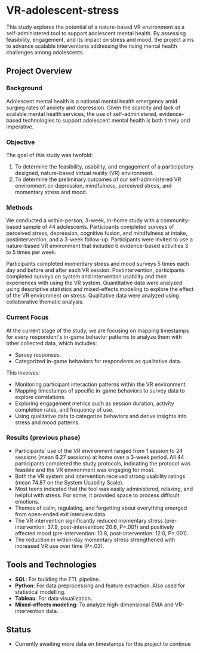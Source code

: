 # VR-adolescent-stress
This study explores the potential of a nature-based VR environment as a self-administered tool to support adolescent mental health. By assessing feasibility, engagement, and its impact on stress and mood, the project aims to advance scalable interventions addressing the rising mental health challenges among adolescents.
## Project Overview

### Background
Adolescent mental health is a national mental health emergency amid surging rates of anxiety and depression. Given the scarcity and lack of scalable mental health services, the use of self-administered, evidence-based technologies to support adolescent mental health is both timely and imperative.

### Objective
The goal of this study was twofold:
1. To determine the feasibility, usability, and engagement of a participatory designed, nature-based virtual reality (VR) environment.
2. To determine the preliminary outcomes of our self-administered VR environment on depression, mindfulness, perceived stress, and momentary stress and mood.

### Methods
We conducted a within-person, 3-week, in-home study with a community-based sample of 44 adolescents. Participants completed surveys of perceived stress, depression, cognitive fusion, and mindfulness at intake, postintervention, and a 3-week follow-up. Participants were invited to use a nature-based VR environment that included 6 evidence-based activities 3 to 5 times per week. 

Participants completed momentary stress and mood surveys 5 times each day and before and after each VR session. Postintervention, participants completed surveys on system and intervention usability and their experiences with using the VR system. Quantitative data were analyzed using descriptive statistics and mixed-effects modeling to explore the effect of the VR environment on stress. Qualitative data were analyzed using collaborative thematic analysis.

### Current Focus
At the current stage of the study, we are focusing on mapping timestamps for every respondent's in-game behavior patterns to analyze them with other collected data, which includes:
- Survey responses.
- Categorized in-game behaviors for respondents as qualitative data.

This involves:
- Monitoring participant interaction patterns within the VR environment.
- Mapping timestamps of specific in-game behaviors to survey data to explore correlations.
- Exploring engagement metrics such as session duration, activity completion rates, and frequency of use.
- Using qualitative data to categorize behaviors and derive insights into stress and mood patterns.

### Results (previous phase)
- Participants’ use of the VR environment ranged from 1 session to 24 sessions (mean 6.27 sessions) at home over a 3-week period. All 44 participants completed the study protocols, indicating the protocol was feasible and the VR environment was engaging for most.
- Both the VR system and intervention received strong usability ratings (mean 74.87 on the System Usability Scale).
- Most teens indicated that the tool was easily administered, relaxing, and helpful with stress. For some, it provided space to process difficult emotions.
- Themes of calm, regulating, and forgetting about everything emerged from open-ended exit interview data.
- The VR intervention significantly reduced momentary stress (pre-intervention: 37.9, post-intervention: 20.6, P=.001) and positively affected mood (pre-intervention: 10.8, post-intervention: 12.0, P=.001).
- The reduction in within-day momentary stress strengthened with increased VR use over time (P=.03).

## Tools and Technologies

- **SQL**: For building the ETL pipeline.
- **Python**: For data preprocessing and feature extraction. Also used for statistical modelling.
- **Tableau**: For data visualization.
- **Mixed-effects modeling**: To analyze high-dimensional EMA and VR-intervention data.

## Status
- Currently awaiting more data on timestamps for this project to continue
